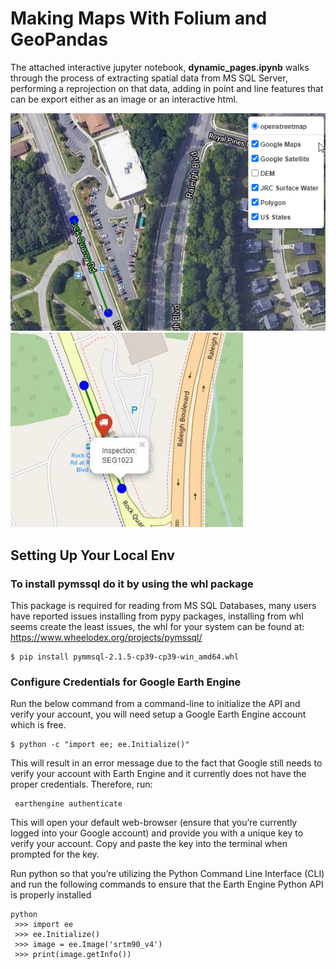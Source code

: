 # Making Maps With Folium and GeoPandas
The attached interactive jupyter notebook, **dynamic_pages.ipynb** walks through the process of extracting spatial data from MS SQL Server, performing a reprojection on that data, adding in point and line features that can be export either as an image or an interactive html. 

![alt text](./google_ee_overlay.png)
![alt text](./site_photo.png)



## Setting Up Your Local Env

### To install pymssql do it by using the whl package
This package is required for reading from MS SQL Databases, many users have reported issues installing from pypy packages, installing from whl seems create the least issues, the whl for your system can be found at: https://www.wheelodex.org/projects/pymssql/
```
$ pip install pymmsql-2.1.5-cp39-cp39-win_amd64.whl
```

### Configure Credentials for Google Earth Engine
Run the below command from a command-line to initialize the API and verify your account, you will need setup a Google Earth Engine account which is free.
```
$ python -c "import ee; ee.Initialize()"
```

This will result in an error message due to the fact that Google still needs to verify your account with Earth Engine and it currently does not have the proper credentials. Therefore, run:
```
 earthengine authenticate
```

This will open your default web-browser (ensure that you’re currently logged into your Google account) and provide you with a unique key to verify your account. Copy and paste the key into the terminal when prompted for the key.

Run python so that you’re utilizing the Python Command Line Interface (CLI) and run the following commands to ensure that the Earth Engine Python API is properly installed

```
python
 >>> import ee
 >>> ee.Initialize()
 >>> image = ee.Image('srtm90_v4')
 >>> print(image.getInfo())

```
